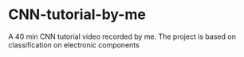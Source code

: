 # CNN-tutorial-by-me
A 40 min CNN tutorial video recorded by me. The project is based on classification on electronic components

